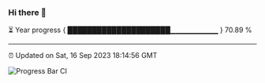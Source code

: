### Hi there 👋

⏳ Year progress { █████████████████████▁▁▁▁▁▁▁▁▁ } 70.89 %

---

⏰ Updated on Sat, 16 Sep 2023 18:14:56 GMT

![Progress Bar CI](https://github.com/liununu/liununu/workflows/Progress%20Bar%20CI/badge.svg)
